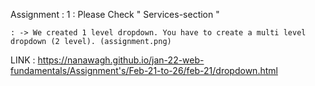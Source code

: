 
Assignment : 1 : Please Check " Services-section "

	: -> We created 1 level dropdown. You have to create a multi level dropdown (2 level). (assignment.png)
LINK :
https://nanawagh.github.io/jan-22-web-fundamentals/Assignment's/Feb-21-to-26/feb-21/dropdown.html
